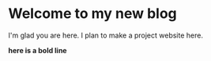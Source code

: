# Welcome to my new blog

I'm glad you are here. I plan to make a project website here. 

**here is a bold line**
